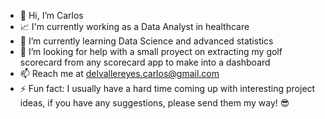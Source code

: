 - 👋 Hi, I’m Carlos
- 📈 I'm currently working as a Data Analyst in healthcare
- 🌱 I’m currently learning Data Science and advanced statistics
- 🤝 I’m looking for help with a small proyect on extracting my golf scorecard from any scorecard app to make into a dashboard
- 📫 Reach me at delvallereyes.carlos@gmail.com
- ⚡ Fun fact: I usually have a hard time coming up with interesting project ideas, if you have any suggestions, please send them my way! 😎

<!---
c-delvalle-r/c-delvalle-r is a ✨ special ✨ repository because its `README.md` (this file) appears on your GitHub profile.
You can click the Preview link to take a look at your changes.
--->
